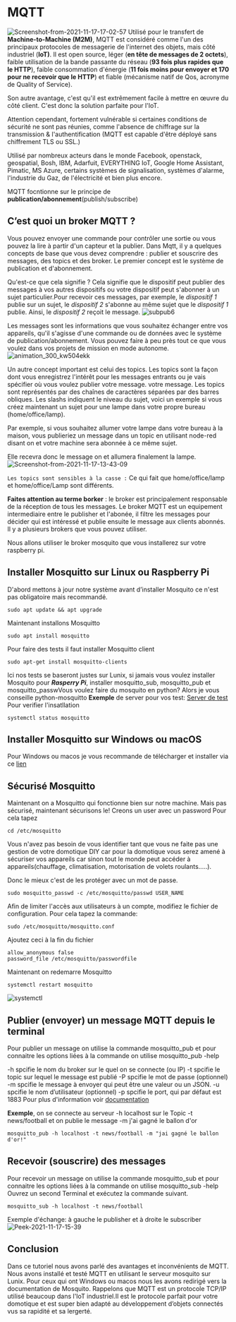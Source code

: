 # MQTT
![Screenshot-from-2021-11-17-17-02-57](https://thanos.savoirguinee.com/content/images/2021/11/Screenshot-from-2021-11-17-17-02-57.png)
Utilisé pour le transfert de **Machine-to-Machine (M2M)**, MQTT est considéré comme l'un des principaux protocoles de messagerie de l'internet des objets, mais côté industriel (**IoT)**. Il est open source, léger (**en tête de messages de 2 octets**), faible utilisation de la bande passante du réseau (**93 fois plus rapides que le HTTP**), faible consommation d'énergie (**11 fois moins pour envoyer et 170 pour ne recevoir que le HTTP**) et fiable (mécanisme natif de Qos, acronyme de Quality of Service).

Son autre avantage, c'est qu'il est extrêmement facile à mettre en œuvre du côté client. C'est donc la solution parfaite pour l'IoT.

Attention cependant, fortement vulnérable si certaines conditions de sécurité ne sont pas réunies, comme l'absence de chiffrage sur la transmission & l'authentification (MQTT est capable d'être déployé sans chiffrement TLS ou SSL.)

Utilisé par nombreux acteurs dans le monde Facebook, openstack, geospatial, Bosh, IBM, Adarfuit, EVERYTHING IoT, Google Home Assistant, Pimatic, MS Azure, certains systèmes de signalisation, systèmes d'alarme, l'industrie du Gaz, de l'électricité et bien plus encore. 



MQTT focntionne sur le principe de **publication/abonnement**(publish/subscribe)

## C’est quoi un broker MQTT ?


Vous pouvez envoyer une commande pour contrôler une sortie ou vous pouvez la lire à partir d'un capteur et la publier.
Dans Mqtt, il y a quelques concepts de base que vous devez comprendre : publier et souscrire des messages, des topics et des broker.
Le premier concept est le système de publication et d'abonnement.

Qu'est-ce que cela signifie ? Cela signifie que le dispositif peut publier des messages à vos autres dispositifs ou votre dispositif peut s'abonner à un sujet particulier.Pour recevoir ces messages, par exemple, le *dispositif 1* publie sur un sujet, le *dispositif 2* s'abonne au même sujet que le *dispositif 1* publie. Ainsi, le *dispositif 2* reçoit le message.
![subpub6](https://thanos.savoirguinee.com/content/images/2021/11/subpub6.png)

Les messages sont les informations que vous souhaitez échanger entre vos appareils, qu'il s'agisse d'une commande ou de données avec le système de publication/abonnement.
Vous pouvez faire à peu près tout ce que vous voulez dans vos projets de mission en mode autonome.
![animation_300_kw504ekk](https://thanos.savoirguinee.com/content/images/2021/11/animation_300_kw504ekk.gif)

Un autre concept important est celui des topics. Les topics sont la façon dont vous enregistrez l'intérêt pour les messages entrants ou je vais spécifier où vous voulez publier votre message.
votre message. 
Les topics sont représentés par des chaînes de caractères séparées par des barres obliques. Les slashs indiquent le niveau du sujet, voici un exemple
si vous créez maintenant un sujet pour une lampe dans votre propre bureau (home/office/lamp).

Par exemple, si vous souhaitez allumer votre lampe dans votre bureau à la maison, vous publieriez un message dans un topic en utilisant node-red disant on et votre machine sera abonnée à ce même sujet.

Elle recevra donc le message on et allumera finalement la lampe.
![Screenshot-from-2021-11-17-13-43-09](https://thanos.savoirguinee.com/content/images/2021/11/Screenshot-from-2021-11-17-13-43-09.png)

```Les topics sont sensibles à la casse :``` Ce qui fait que home/office/lamp et home/office/Lamp sont différents.

**Faites attention au terme borker** : le broker est principalement responsable de la réception de tous les messages.
Le broker MQTT est un equipement intermediaire entre le publisher et l'abonée, il filtre les messages pour décider qui est intéressé et publie ensuite le message aux clients abonnés.
Il y a plusieurs brokers que vous pouvez utiliser.


Nous allons utiliser le broker mosquito que vous installerez sur votre raspberry pi.

## Installer Mosquitto sur Linux ou Raspberry Pi
D'abord mettons à jour notre système avant d’installer Mosquito ce n'est pas obligatoire mais recommandé.
```
sudo apt update && apt upgrade
```
 Maintenant installons Mosquitto
```
sudo apt install mosquitto
```
Pour faire des tests il faut installer Mosquitto client
```
sudo apt-get install mosquitto-clients
```
Ici nos tests se baseront justes sur Lunix, si jamais vous voulez installer Mosquito pour ***Rasperry Pi***, installer mosquitto_sub, mosquitto_pub et mosquitto_passwVous voulez faire du mosquito en python? Alors je vous conseille  python-mosquitto
**Exemple** de server pour vos test: [Server de test](https://test.mosquitto.org/)
Pour verifier l'insatllation 
```
systemctl status mosquitto
```
## Installer Mosquitto sur Windows ou macOS
Pour Windows ou macos je vous recommande de télécharger et installer via ce [lien](https://mosquitto.org/download/)


## Sécurisé Mosquitto
Maintenant on a Mosquitto qui fonctionne bien sur notre machine.
Mais pas sécurisé, maintenant sécurisons le! Creons un user avec un password
Pour cela tapez
```
cd /etc/mosquitto
```
Vous n'avez pas besoin de vous identifier tant que vous ne faite pas une gestion de votre domotique DIY car pour la domotique vous serez 	amené à sécuriser vos appareils car sinon tout le monde peut accéder à appareils(chauffage, climatisation, motorisation de volets roulants.....).

Donc le mieux c'est de les protéger avec un mot de passe.
```
sudo mosquitto_passwd -c /etc/mosquitto/passwd USER_NAME

```
Afin de limiter l'accès aux utilisateurs à un compte, modifiez le fichier de configuration. 
Pour cela tapez la commande:
```
sudo /etc/mosquitto/mosquitto.conf
```
Ajoutez ceci à la fin du fichier 
```
allow_anonymous false
password_file /etc/mosquitto/passwordfile
```
Maintenant on redemarre Mosquitto
```
systemctl restart mosquitto
```
![systemctl](https://thanos.savoirguinee.com/content/images/2021/11/systemctl.png)
## Publier (envoyer) un message MQTT depuis le terminal

Pour publier un message on utilise la commande mosquitto_pub et pour connaitre les options liées à la commande on utilise mosquitto_pub -help

-h  spcifie le nom du broker sur le quel on se connecte (ou IP)
-t  spcifie le topic sur lequel le message est publié 
-P  spcifie le mot de passe (optionnel)
-m  spcifie le message à envoyer qui peut être une valeur ou un JSON.
-u  spcifie le nom d’utilisateur (optionnel)
-p  spcifie le port, qui par défaut est 1883
Pour plus d'information voir [documentation](https://mosquitto.org/man/mosquitto_pub-1.html)


**Exemple**, on se connecte au serveur -h localhost sur le Topic -t news/football et on publie le message -m j'ai gagné le ballon d'or

```
mosquitto_pub -h localhost -t news/football -m "jai gagné le ballon d'or!"
```
## Recevoir (souscrire) des messages
Pour recevoir un message on utilise la commande mosquitto_sub et pour connaitre les options liées à la commande on utilise mosquitto_sub -help
Ouvrez un  second Terminal et exécutez la commande suivant.
```
mosquitto_sub -h localhost -t news/football
```
Exemple d'échange: à gauche le publisher et à droite le subscriber
![Peek-2021-11-17-15-39](https://thanos.savoirguinee.com/content/images/2021/11/Peek-2021-11-17-15-39.gif)

## Conclusion
Dans ce tutoriel nous avons parlé des avantages et inconvénients de MQTT.
Nous avons installé et testé MQTT en utilisant le serveur mosquito sur Lunix.
Pour ceux qui ont Windows ou macos nous les avons redirigé vers la documentation de Mosquito.
Rappelons que MQTT est un protocole TCP/IP utilisé beaucoup dans l'IoT industriel.Il est le protocole parfait pour votre domotique et est super bien adapté au développement d’objets connectés vus sa rapidité et sa lergerté.
